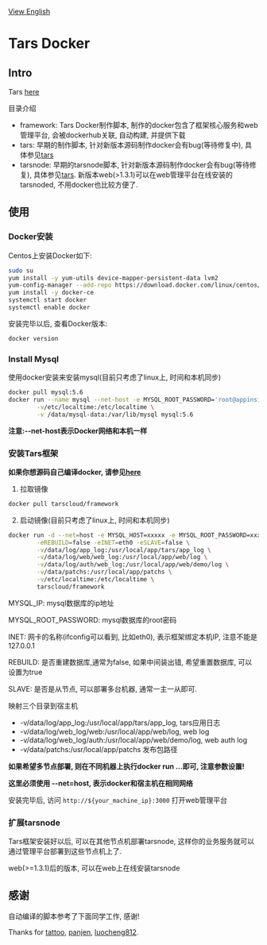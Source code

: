 [View English](README.md)

# Tars Docker

## Intro

Tars [here](https://github.com/TarsCloud/Tars/blob/master/Install.md)

目录介绍
- framework: Tars Docker制作脚本, 制作的docker包含了框架核心服务和web管理平台, 会被dockerhub关联, 自动构建, 并提供下载
- tars: 早期的制作脚本, 针对新版本源码制作docker会有bug(等待修复中), 具体参见[tars](tars/README.md)
- tarsnode: 早期的tarsnode脚本, 针对新版本源码制作docker会有bug(等待修复), 具体参见[tars](tars/README.md). 新版本web(>1.3.1)可以在web管理平台在线安装的tarsnoded, 不用docker也比较方便了. 

## 使用
### Docker安装

Centos上安装Docker如下:
```sh
sudo su
yum install -y yum-utils device-mapper-persistent-data lvm2
yum-config-manager --add-repo https://download.docker.com/linux/centos/docker-ce.repo
yum install -y docker-ce 
systemctl start docker
systemctl enable docker
```

安装完毕以后, 查看Docker版本:
```sh
docker version
```

### Install Mysql

使用docker安装来安装mysql(目前只考虑了linux上, 时间和本机同步)

```sh
docker pull mysql:5.6
docker run --name mysql --net-host -e MYSQL_ROOT_PASSWORD='root@appinside' -d -p 3306:3306 \
        -v/etc/localtime:/etc/localtime \
        -v /data/mysql-data:/var/lib/mysql mysql:5.6
```
 
**注意:--net-host表示Docker网络和本机一样** 

### 安装Tars框架

**如果你想源码自己编译docker, 请参见[here](https://github.com/TarsCloud/Tars/blob/master/Install.zh.md)**

1. 拉取镜像
```sh
docker pull tarscloud/framework
```

2. 启动镜像(目前只考虑了linux上, 时间和本机同步)
```sh
docker run -d --net=host -e MYSQL_HOST=xxxxx -e MYSQL_ROOT_PASSWORD=xxxxx \
        -eREBUILD=false -eINET=eth0 -eSLAVE=false \
        -v/data/log/app_log:/usr/local/app/tars/app_log \
        -v/data/log/web/web_log:/usr/local/app/web/log \
        -v/data/log/auth/web_log:/usr/local/app/web/demo/log \
        -v/data/patchs:/usr/local/app/patchs \
        -v/etc/localtime:/etc/localtime \
        tarscloud/framework
```

MYSQL_IP: mysql数据库的ip地址

MYSQL_ROOT_PASSWORD: mysql数据库的root密码

INET: 网卡的名称(ifconfig可以看到, 比如eth0), 表示框架绑定本机IP, 注意不能是127.0.0.1

REBUILD: 是否重建数据库,通常为false, 如果中间装出错, 希望重置数据库, 可以设置为true

SLAVE: 是否是从节点, 可以部署多台机器, 通常一主一从即可.

映射三个目录到宿主机
- -v/data/log/app_log:/usr/local/app/tars/app_log, tars应用日志
- -v/data/log/web_log/web:/usr/local/app/web/log, web log
- -v/data/log/web_log/auth:/usr/local/app/web/demo/log, web auth log
- -v/data/patchs:/usr/local/app/patchs 发布包路径

**如果希望多节点部署, 则在不同机器上执行docker run ...即可, 注意参数设置!**

**这里必须使用 --net=host, 表示docker和宿主机在相同网络** 

安装完毕后, 访问 `http://${your_machine_ip}:3000` 打开web管理平台

### 扩展tarsnode

Tars框架安装好以后, 可以在其他节点机部署tarsnode, 这样你的业务服务就可以通过管理平台部署到这些节点机上了.

web(>=1.3.1)后的版本, 可以在web上在线安装tarsnode


## 感谢
自动编译的脚本参考了下面同学工作, 感谢!

Thanks for [tattoo](https://github.com/TarsDocker), [panjen](https://github.com/panjen/docker-tars), [luocheng812](https://github.com/luocheng812/docker_tars).
